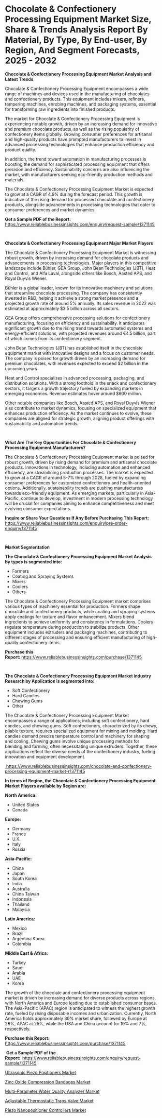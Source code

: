 <p><h1>Chocolate & Confectionery Processing Equipment Market Size, Share & Trends Analysis Report By Material, By Type, By End-user, By Region, And Segment Forecasts, 2025 - 2032</h1></p><p><strong>Chocolate & Confectionery Processing Equipment Market Analysis and Latest Trends</strong></p>
<p><p>Chocolate & Confectionery Processing Equipment encompasses a wide range of machines and devices used in the manufacturing of chocolates and confectionery products. This equipment includes mixers, refiners, tempering machines, enrobing machines, and packaging systems, essential for transforming raw ingredients into finished products.</p><p>The market for Chocolate & Confectionery Processing Equipment is experiencing notable growth, driven by an increasing demand for innovative and premium chocolate products, as well as the rising popularity of confectionery items globally. Growing consumer preferences for artisanal and high-quality products have prompted manufacturers to invest in advanced processing technologies that enhance production efficiency and product quality.</p><p>In addition, the trend toward automation in manufacturing processes is boosting the demand for sophisticated processing equipment that offers precision and efficiency. Sustainability concerns are also influencing the market, with manufacturers seeking eco-friendly production methods and materials.</p><p>The Chocolate & Confectionery Processing Equipment Market is expected to grow at a CAGR of 4.9% during the forecast period. This growth is indicative of the rising demand for processed chocolate and confectionery products, alongside advancements in processing technologies that cater to consumer preferences and market dynamics.</p></p>
<p><strong>Get a Sample PDF of the Report:&nbsp;</strong> <a href="https://www.reliablebusinessinsights.com/enquiry/request-sample/1371145?utm_campaign=1877&utm_medium=2&utm_source=Github&utm_content=ia&utm_term=22032025&utm_id=chocolate-confectionery-processing-equipment">https://www.reliablebusinessinsights.com/enquiry/request-sample/1371145</a></p>
<p>&nbsp;</p>
<p><strong>Chocolate & Confectionery Processing Equipment Major Market Players</strong></p>
<p><p>The Chocolate & Confectionery Processing Equipment Market is witnessing robust growth, driven by increasing demand for chocolate products and advancements in processing technologies. Major players in this competitive landscape include Bühler, GEA Group, John Bean Technologies (JBT), Heat and Control, and Alfa Laval, alongside others like Bosch, Aasted APS, and Royal Duyvis Wiener.</p><p>Bühler is a global leader, known for its innovative machinery and solutions that streamline chocolate processing. The company has consistently invested in R&D, helping it achieve a strong market presence and a projected growth rate of around 5% annually. Its sales revenue in 2022 was estimated at approximately $3.5 billion across all sectors.</p><p>GEA Group offers comprehensive processing solutions for confectionery manufacturing, focusing on efficiency and sustainability. It anticipates significant growth due to the rising trend towards automated systems and energy-efficient solutions, with projected revenues around €4.5 billion, part of which comes from its confectionery segment.</p><p>John Bean Technologies (JBT) has established itself in the chocolate equipment market with innovative designs and a focus on customer needs. The company is poised for growth driven by an increasing demand for premium chocolates, with revenues expected to exceed $2 billion in the upcoming years.</p><p>Heat and Control specializes in advanced processing, packaging, and distribution solutions. With a strong foothold in the snack and confectionery sectors, it targets a growth trajectory fueled by expanding markets in emerging economies. Revenue estimates hover around $600 million.</p><p>Other notable companies like Bosch, Aasted APS, and Royal Duyvis Wiener also contribute to market dynamics, focusing on specialized equipment that enhances production efficiency. As the market continues to evolve, these companies are aligned for strategic growth, aligning product offerings with sustainability and automation trends.</p></p>
<p>&nbsp;</p>
<p><strong>What Are The Key Opportunities For Chocolate & Confectionery Processing Equipment Manufacturers?</strong></p>
<p><p>The Chocolate & Confectionery Processing Equipment market is poised for robust growth, driven by rising demand for premium and artisanal chocolate products. Innovations in technology, including automation and enhanced efficiency, are streamlining production processes. The market is expected to grow at a CAGR of around 5-7% through 2028, fueled by expanding consumer preferences for customized confectionery and health-oriented options. Additionally, sustainability trends are pushing manufacturers towards eco-friendly equipment. As emerging markets, particularly in Asia-Pacific, continue to develop, investment in modern processing technology will be crucial for companies aiming to enhance competitiveness and meet evolving consumer expectations.</p></p>
<p><strong>Inquire or Share Your Questions If Any Before Purchasing This Report:</strong> <a href="https://www.reliablebusinessinsights.com/enquiry/pre-order-enquiry/1371145?utm_campaign=1877&utm_medium=2&utm_source=Github&utm_content=ia&utm_term=22032025&utm_id=chocolate-confectionery-processing-equipment">https://www.reliablebusinessinsights.com/enquiry/pre-order-enquiry/1371145</a></p>
<p>&nbsp;</p>
<p><strong>Market Segmentation</strong></p>
<p><strong>The Chocolate & Confectionery Processing Equipment Market Analysis by types is segmented into:</strong></p>
<p><ul><li>Formers</li><li>Coating and Spraying Systems</li><li>Mixers</li><li>Coolers</li><li>Others</li></ul></p>
<p><p>The Chocolate & Confectionery Processing Equipment market comprises various types of machinery essential for production. Formers shape chocolate and confectionery products, while coating and spraying systems apply coatings for texture and flavor enhancement. Mixers blend ingredients to achieve uniformity and consistency in formulations. Coolers regulate temperature during production to stabilize products. Other equipment includes extruders and packaging machines, contributing to different stages of processing and ensuring efficient manufacturing of high-quality confectionery items.</p></p>
<p><strong>Purchase this Report:&nbsp;</strong><a href="https://www.reliablebusinessinsights.com/purchase/1371145?utm_campaign=1877&utm_medium=2&utm_source=Github&utm_content=ia&utm_term=22032025&utm_id=chocolate-confectionery-processing-equipment">https://www.reliablebusinessinsights.com/purchase/1371145</a></p>
<p>&nbsp;</p>
<p><strong>The Chocolate & Confectionery Processing Equipment Market Industry Research by Application is segmented into:</strong></p>
<p><ul><li>Soft Confectionery</li><li>Hard Candies</li><li>Chewing Gums</li><li>Other</li></ul></p>
<p><p>The Chocolate & Confectionery Processing Equipment Market encompasses a range of applications, including soft confectionery, hard candies, and chewing gums. Soft confectionery, characterized by its chewy, pliable texture, requires specialized equipment for mixing and molding. Hard candies demand precise temperature control and machinery for shaping and cooling. Chewing gums involve unique processing methods for blending and forming, often necessitating unique extruders. Together, these applications reflect the diverse needs of the confectionery industry, fueling innovation and equipment development.</p></p>
<p><a href="https://www.reliablebusinessinsights.com/chocolate-and-confectionery-processing-equipment-market-r1371145?utm_campaign=1877&utm_medium=2&utm_source=Github&utm_content=ia&utm_term=22032025&utm_id=chocolate-confectionery-processing-equipment">&nbsp;https://www.reliablebusinessinsights.com/chocolate-and-confectionery-processing-equipment-market-r1371145</a></p>
<p><strong>In terms of Region, the Chocolate & Confectionery Processing Equipment Market Players available by Region are:</strong></p>
<p>
    <p> <strong> North America: </strong>
        <ul>
            <li>United States</li>
            <li>Canada</li>
        </ul>
        </p> 
    <p> <strong> Europe: </strong>
        <ul>
            <li>Germany</li>
            <li>France</li>
            <li>U.K.</li>
            <li>Italy</li>
            <li>Russia</li>
        </ul>
        </p> 
    <p> <strong> Asia-Pacific: </strong>
        <ul>
            <li>China</li>
            <li>Japan</li>
            <li>South Korea</li>
            <li>India</li>
            <li>Australia</li>
            <li>China Taiwan</li>
            <li>Indonesia</li>
            <li>Thailand</li>
            <li>Malaysia</li>
        </ul>
        </p> 
    <p> <strong> Latin America: </strong>
        <ul>
            <li>Mexico</li>
            <li>Brazil</li>
            <li>Argentina Korea</li>
            <li>Colombia</li>
        </ul>
        </p> 
    <p> <strong> Middle East & Africa: </strong>
        <ul>
            <li>Turkey</li>
            <li>Saudi</li>
            <li>Arabia</li>
            <li>UAE</li>
            <li>Korea</li>
        </ul>
    </p>
    </p>
<p><p>The growth of the chocolate and confectionery processing equipment market is driven by increasing demand for diverse products across regions, with North America and Europe leading due to established consumer bases. The Asia-Pacific (APAC) region is anticipated to witness the highest growth rate, fueled by rising disposable incomes and urbanization. Currently, North America holds approximately 30% market share, followed by Europe at 28%, APAC at 25%, while the USA and China account for 10% and 7%, respectively.</p></p>
<p><strong>Purchase this Report: </strong><a href="https://www.reliablebusinessinsights.com/purchase/1371145?utm_campaign=1877&utm_medium=2&utm_source=Github&utm_content=ia&utm_term=22032025&utm_id=chocolate-confectionery-processing-equipment">https://www.reliablebusinessinsights.com/purchase/1371145</a></p>
<p>&nbsp;<strong>Get a Sample PDF of the Report:&nbsp;&nbsp;</strong><a href="https://www.reliablebusinessinsights.com/enquiry/request-sample/1371145?utm_campaign=1877&utm_medium=2&utm_source=Github&utm_content=ia&utm_term=22032025&utm_id=chocolate-confectionery-processing-equipment">https://www.reliablebusinessinsights.com/enquiry/request-sample/1371145</a></p>
<p><strong></strong></p>
<p><p><a href="https://github.com/swaftaenglem/Market-Research-Report-List-1/blob/main/ultrasonic-piezo-positioners-market.md?utm_campaign=1877&utm_medium=2&utm_source=Github&utm_content=ia&utm_term=22032025&utm_id=chocolate-confectionery-processing-equipment">Ultrasonic Piezo Positioners Market</a></p><p><a href="https://github.com/bichukapac/Market-Research-Report-List-1/blob/main/zinc-oxide-compression-bandages-market.md?utm_campaign=1877&utm_medium=2&utm_source=Github&utm_content=ia&utm_term=22032025&utm_id=chocolate-confectionery-processing-equipment">Zinc Oxide Compression Bandages Market</a></p><p><a href="https://github.com/gassmkalay/Market-Research-Report-List-1/blob/main/multi-parameter-water-quality-analyzer-market.md?utm_campaign=1877&utm_medium=2&utm_source=Github&utm_content=ia&utm_term=22032025&utm_id=chocolate-confectionery-processing-equipment">Multi-Parameter Water Quality Analyzer Market</a></p><p><a href="https://github.com/ayondaylos/Market-Research-Report-List-1/blob/main/adjustable-thermostatic-traps-valve-market.md?utm_campaign=1877&utm_medium=2&utm_source=Github&utm_content=ia&utm_term=22032025&utm_id=chocolate-confectionery-processing-equipment">Adjustable Thermostatic Traps Valve Market</a></p><p><a href="https://github.com/laveeasaadrh/Market-Research-Report-List-1/blob/main/piezo-nanopositioner-controllers-market.md?utm_campaign=1877&utm_medium=2&utm_source=Github&utm_content=ia&utm_term=22032025&utm_id=chocolate-confectionery-processing-equipment">Piezo Nanopositioner Controllers Market</a></p></p>